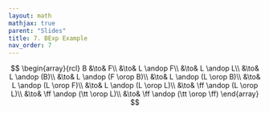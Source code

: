 ```yaml
---
layout: math
mathjax: true
parent: "Slides"
title: 7. BExp Example
nav_order: 7
---
```


$$
  \begin{array}{rcl}
    B &\to& F\\
      &\to& L \andop F\\
      &\to& L \andop L\\
      &\to& L \andop (B)\\
      &\to& L \andop (F \orop B)\\
      &\to& L \andop (L \orop B)\\
      &\to& L \andop (L \orop F)\\
      &\to& L \andop (L \orop L)\\
      &\to& \ff \andop (L \orop L)\\
      &\to& \ff \andop (\tt \orop L)\\
      &\to& \ff \andop (\tt \orop \ff)
  \end{array}
$$
